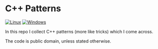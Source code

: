 # C++ Patterns

[![Linux](https://github.com/hmenke/cpp-patterns/actions/workflows/linux.yml/badge.svg)](https://github.com/hmenke/cpp-patterns/actions/workflows/linux.yml)
[![Windows](https://github.com/hmenke/cpp-patterns/actions/workflows/windows.yml/badge.svg)](https://github.com/hmenke/cpp-patterns/actions/workflows/windows.yml)

In this repo I collect C++ patterns (more like tricks) which I come
across.

The code is public domain, unless stated otherwise.

[travis-svg]: https://travis-ci.org/hmenke/cpp-patterns.svg?branch=master
[travis-link]: https://travis-ci.org/hmenke/cpp-patterns
[appveyor-svg]: https://ci.appveyor.com/api/projects/status/g450kallcwu69hc7/branch/master?svg=true
[appveyor-link]: https://ci.appveyor.com/project/hmenke/cpp-patterns/branch/master
